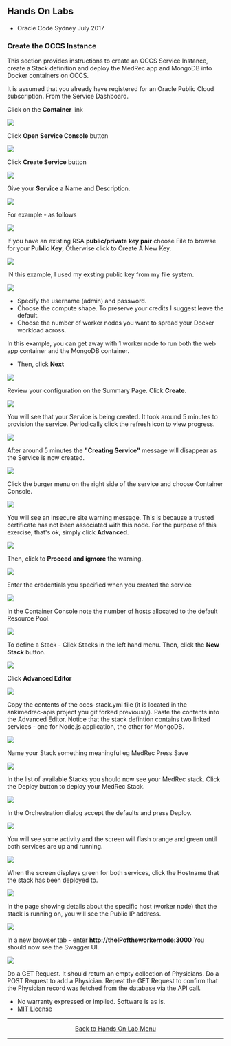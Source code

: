 ## Hands On Labs

- Oracle Code Sydney July 2017

### Create the OCCS Instance 
This section provides instructions to create an OCCS Service Instance, create a Stack definition and deploy the MedRec app and MongoDB into Docker containers on OCCS.

It is assumed that you already have registered for an Oracle Public Cloud subscription.
From the Service Dashboard.

Click on the **Container** link

<img src="./img/occs-1.PNG" />

Click **Open Service Console** button

<img src="./img/occs-2.PNG" />

Click **Create Service** button

<img src="./img/occs-3.PNG" />

Give your **Service** a Name and Description.

<img src="./img/occs-4.PNG" />

For example - as follows

<img src="./img/occs-5.PNG" />

If you have an existing RSA **public/private key pair** choose File to browse for your **Public Key**,
Otherwise click to Create A New Key.

<img src="./img/occs-6.PNG" />

IN this example, I used my exsting public key from my file system.

<img src="./img/occs-7.PNG" />

- Specify the username (admin) and password.
- Choose the compute shape. To preserve your credits I suggest leave the default.
- Choose the number of worker nodes you want to spread your Docker workload across.

In this example, you can get away with 1 worker node to run both the web app container and the MongoDB container.

- Then, click **Next**

<img src="./img/occs-8.PNG" />

Review your configuration on the Summary Page.
Click **Create**.

<img src="./img/occs-9.PNG" />

You will see that your Service is being created.
It took around 5 minutes to provision the service.
Periodically click the refresh icon to view progress.

<img src="./img/occs-10.PNG" />

After around 5 minutes the **"Creating Service"** message will disappear as the Service is now created.

<img src="./img/occs-11.PNG" />

Click the burger menu on the right side of the service and choose Container Console.

<img src="./img/occs-12.PNG" />

You will see an insecure site warning message. This is because a trusted certificate has not been associated with this node. For the purpose of this exercise, that's ok, simply click **Advanced**.

<img src="./img/occs-13.PNG" />

Then, click to **Proceed and igmore** the warning.

<img src="./img/occs-14.PNG" />

Enter the credentials you specified when you created the service

<img src="./img/occs-15.PNG" />

In the Container Console note the number of hosts allocated to the default Resource Pool.

<img src="./img/occs-16.PNG" />

To define a Stack - Click Stacks in the left hand menu. Then, click the **New Stack** button.

<img src="./img/occs-17.PNG" />

Click **Advanced Editor**

<img src="./img/occs-18.PNG" />

Copy the contents of the occs-stack.yml file (it is located in the ankimedrec-apis project you git forked previously).
Paste the contents into the Advanced Editor.
Notice that the stack defintion contains two linked services - one for Node.js application, the other for MongoDB.

<img src="./img/occs-19.PNG" />

Name your Stack something meaningful eg MedRec
Press Save

<img src="./img/occs-20.PNG" />

In the list of available Stacks you should now see your MedRec stack.
Click the Deploy button to deploy your MedRec Stack.

<img src="./img/occs-21.PNG" />

In the Orchestration dialog accept the defaults and press Deploy.

<img src="./img/occs-22.PNG" />

You will see some activity and the screen will flash orange and green until both services are up and running.

<img src="./img/occs-23.PNG" />

When the screen displays green for both services, click the Hostname that the stack has been deployed to.

<img src="./img/occs-24.PNG" />

In the page showing details about the specific host (worker node) that the stack is running on, you will see the Public IP address.

<img src="./img/occs-25.PNG" />

In a new browser tab - enter **http://theIPoftheworkernode:3000**
You should now see the Swagger UI.

<img src="./img/occs-26.PNG" />

Do a GET Request. It should return an empty collection of Physicians.
Do a POST Request to add a Physician.
Repeat the GET Request to confirm that the Physician record was fetched from the database via the API call.

* No warranty expressed or implied.  Software is as is.
* [MIT License](http://www.opensource.org/licenses/mit-license.html)

<hr />
<center>
<a href="../../handsonlabs" class="btn" >Back to Hands On Lab Menu</a>
<center />
<hr />

